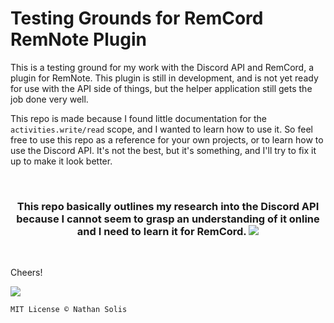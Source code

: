 # Testing Grounds for RemCord RemNote Plugin

This is a testing ground for my work with the Discord API and RemCord, a plugin for RemNote. This plugin is still in development, and is not yet ready for use with the API side of things, but the helper application still gets the job done very well.

This repo is made because I found little documentation for the `activities.write/read` scope, and I wanted to learn how to use it. So feel free to use this repo as a reference for your own projects, or to learn how to use the Discord API. It's not the best, but it's something, and I'll try to fix it up to make it look better.

<br>

<h3 align="center">This repo basically outlines my research into the Discord API because I cannot seem to grasp an understanding of it online and I need to learn it for RemCord. <img src="https://cdn.betterttv.net/emote/62850a253c6f14b68848212a/1x.gif"></h3>

<br>

Cheers!

![](https://cdn.betterttv.net/emote/5fbd08942d6c386f224a7e5b/2x.png)

```txt
MIT License © Nathan Solis
```
